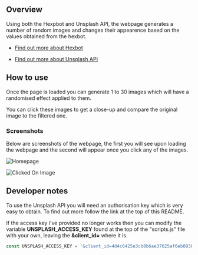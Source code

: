 ## Overview

Using both the Hexpbot and Unsplash API, the webpage generates a number of random images and changes their appearence based on the values obtained from the hexbot.

* [Find out more about Hexbot](https://noopschallenge.com/challenges/hexbot)

* [Find out more about Unsplash API](https://unsplash.com/developers)

## How to use

Once the page is loaded you can generate 1 to 30 images which will have a randomised effect applied to them.

You can click these images to get a close-up and compare the original image to the filtered one.

### Screenshots

Below are screenshots of the webpage, the first you will see upon loading the webpage and the second will appear once you click any of the images.

![Homepage](https://github.com/ChrisLewisX/Hexbot-Challenge/blob/master/Homepage.PNG "The Homepage")

![Clicked On Image](https://github.com/ChrisLewisX/Hexbot-Challenge/blob/master/ClickedImage.PNG "Clicked on Image")

## Developer notes

To use the Unsplash API you will need an authorisation key which is very easy to obtain. To find out more follow the link at the top of this README.

If the access key i've provided no longer works then you can modify the variable **UNSPLASH_ACCESS_KEY** found at the top of the "scripts.js" file with your own, leaving the __&client_id=__ where it is.

```Javascript
const UNSPLASH_ACCESS_KEY = '&client_id=4d4c6425e3cb8b6ae37625af6eb8938c1b574f4a719ad0992d55ee64c9b1cc58'
```
